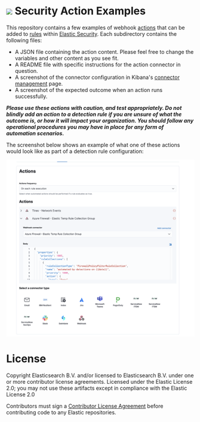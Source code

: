 <h1><img src="https://static-www.elastic.co/v3/assets/bltefdd0b53724fa2ce/blte046ae7d78156afb/601081790839e910126d7653/security-logo-color-32px.svg"/>  Security Action Examples</h1>

This repository contains a few examples of webhook [actions](https://www.elastic.co/guide/en/security/current/rules-ui-create.html#rule-notifications) that can be added to [rules](https://www.elastic.co/guide/en/security/current/detection-engine-overview.html) within [Elastic Security](https://www.elastic.co/security). Each subdirectory contains the following files:

- A JSON file containing the action content. Please feel free to change the variables and other content as you see fit.
- A README file with specific instructions for the action connector in question.
- A screenshot of the connector configuration in Kibana's [connector management](https://www.elastic.co/guide/en/kibana/current/action-types.html) page.
- A screenshot of the expected outcome when an action runs successfully.

_**Please use these actions with caution, and test appropriately. Do not blindly add an action to a detection rule if you are unsure of what the outcome is, or how it will impact your organization. You should follow any operational procedures you may have in place for any form of automation scenarios.**_

The screenshot below shows an example of what one of these actions would look like as part of a detection rule configuration:

![Result](Action%20Setup%20Example.png)

# License

Copyright Elasticsearch B.V. and/or licensed to Elasticsearch B.V. under one or more contributor license agreements. Licensed under the Elastic License 2.0; you may not use these artifacts except in compliance with the Elastic License 2.0

Contributors must sign a [Contributor License Agreement](https://www.elastic.co/contributor-agreement) before contributing code to any Elastic repositories.
